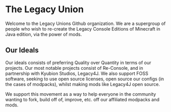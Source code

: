 # The Legacy Union
Welcome to the Legacy Unions Github organization.
We are a supergroup of people who wish to re-create the Legacy Console Editions of Minecraft in Java edition, via the power of mods.

## Our Ideals
Our ideals consists of preferring Quality over Quantity in terms of our projects. Our most notable projects consist of Re-Console, and in partnership with Kyubion Studios, Legacy4J.
We also support FOSS software, seeking to use open source licenses, open source our configs (in the cases of modpacks), whilst making mods like Legacy4J open source.

We support this movement as a way to help everyone in the community wanting to fork, build off of, improve, etc. off our affiliated modpacks and mods.
